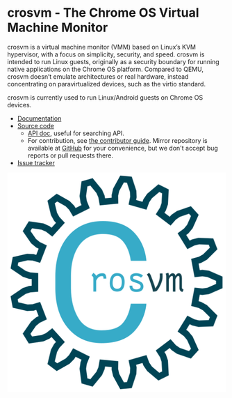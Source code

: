 # crosvm - The Chrome OS Virtual Machine Monitor

crosvm is a virtual machine monitor (VMM) based on Linux’s KVM hypervisor, with
a focus on simplicity, security, and speed. crosvm is intended to run Linux
guests, originally as a security boundary for running native applications on the
Chrome OS platform. Compared to QEMU, crosvm doesn’t emulate architectures or
real hardware, instead concentrating on paravirtualized devices, such as the
virtio standard.

crosvm is currently used to run Linux/Android guests on Chrome OS devices.

*   [Documentation](https://google.github.io/crosvm/)
*   [Source code](https://chromium.googlesource.com/chromiumos/platform/crosvm/)
    *   [API doc](https://google.github.io/crosvm/doc/crosvm/), useful for
        searching API.
    *   For contribution, see
        [the contributor guide](https://google.github.io/crosvm/contributing.html).
        Mirror repository is available at
        [GitHub](https://github.com/google/crosvm) for your convenience, but we
        don't accept bug reports or pull requests there.
*   [Issue tracker](https://bugs.chromium.org/p/chromium/issues/list?q=component:OS%3ESystems%3EContainers)

![Logo](./logo/logo_512.png)

